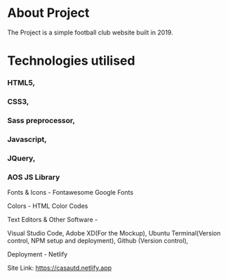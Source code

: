 # About Project

The Project is a simple football club website built in 2019.

# Technologies utilised

### HTML5,
### CSS3,
### Sass preprocessor,
### Javascript,
### JQuery,
### AOS JS Library

Fonts & Icons -
Fontawesome Google Fonts

Colors -
HTML Color Codes

Text Editors & Other Software -

Visual Studio Code, Adobe XD(For the Mockup), Ubuntu Terminal(Version control, NPM setup and deployment), Github (Version control),

Deployment -
Netlify

Site Link: https://casautd.netlify.app
